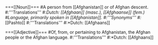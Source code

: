 ===[[Noun]]===
#A person from [[Afghanistan]] or of Afghan descent.
#:'''Translations'''
#:*Dutch:  [[Afghaan]] (masc.), [[Afghaanse]] (fem.)
#Language, primarily spoken in [[Afghanistan]].
#:'''Synonyms'''
#:*[[Pashto]]
#:'''Translations'''
#:*Dutch: [[Afghaans]]

===[[Adjective]]===
#Of, from, or pertaining to Afghanistan, the Afghan people or the Afghan language.
#:'''Translations'''
#:*Dutch: [[Afghaans]]